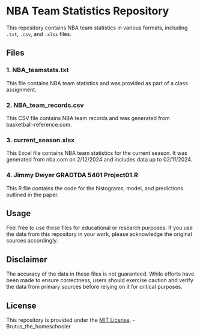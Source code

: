 # NBA Team Statistics Repository

This repository contains NBA team statistics in various formats, including `.txt`, `.csv`, and `.xlsx` files.

## Files

### 1. NBA_teamstats.txt

This file contains NBA team statistics and was provided as part of a class assignment.

### 2. NBA_team_records.csv

This CSV file contains NBA team records and was generated from basketball-reference.com.

### 3. current_season.xlsx

This Excel file contains NBA team statistics for the current season. It was generated from nba.com on 2/12/2024 and includes data up to 02/11/2024.

### 4. Jimmy Dwyer GRADTDA 5401 Project01.R

This R file contains the code for the histograms, model, and predictions outlined in the paper.

## Usage

Feel free to use these files for educational or research purposes. If you use the data from this repository in your work, please acknowledge the original sources accordingly.

## Disclaimer

The accuracy of the data in these files is not guaranteed. While efforts have been made to ensure correctness, users should exercise caution and verify the data from primary sources before relying on it for critical purposes.

## License

This repository is provided under the [MIT License](LICENSE). - Brutus_the_homeschooler
